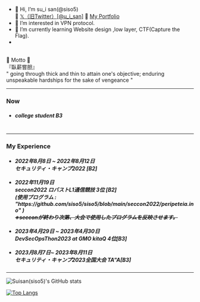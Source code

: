 - 👋 Hi, I’m su_i san(@siso5)  
🐾 <a href="https://x.com/u_i_san" target="_blank"> 𝕏（旧Twitter）[@u_i_san]</a>
🐥 <a href="https://portfolio.peripeteiagrus.net" target="_blank"> My Portfolio</a>
- 👀 I’m interested in VPN protocol.
- 🌱 I’m currently learning Website design ,low layer, CTF(Capture the Flag).
- 
<br>
🌱 Motto 🌱 <br>
『臥薪嘗胆』<br>
 " going through thick and thin to attain one's objective; enduring unspeakable hardships for the sake of vengeance "<br>



<hr>
<h3>Now</h3>
<h5>
<ul>
<li>
college student B3
</li>
<br>
</ul>
</h5>
<hr>
<h3>My Experience</h3>
<h5>
<ul>
<li>
2022年8月8日 ~ 2022年8月12日 <br> セキュリティ・キャンプ2022 [B2]
</li>
<br>
<li>
2022年11月19日 <br> seccon2022 ロバストL1通信競技 3位 [B2]<br>(使用プログラム : "https://github.com/siso5/siso5/blob/main/seccon2022/peripeteia.ino" )
</li>
 <s>※secconが終わり次第、大会で使用したプログラムを反映させます。</s>
 <br>
 <br>

 <li>
2023年4月29日 ~ 2023年4月30日 <br> DevSecOpsThon2023 at GMO kitaQ 4位[B3]
</li>
 <br>
 <li>
2023月8月7日~ 2023年8月11日 <br> セキュリティ・キャンプ2023全国大会 TA"A[B3]
</li>
</ul>
</h5>
<hr>

![Suisan(siso5)'s GitHub stats](https://github-readme-stats.vercel.app/api?username=siso5&show_icons=true&theme=radical)

[![Top Langs](https://github-readme-stats.vercel.app/api/top-langs/?username=siso5)](https://github.com/anuraghazra/github-readme-stats)

<!---
siso5/siso5 is a ✨ special ✨ repository because its `README.md` (this file) appears on your GitHub profile.
You can click the Preview link to take a look at your changes.
--->

